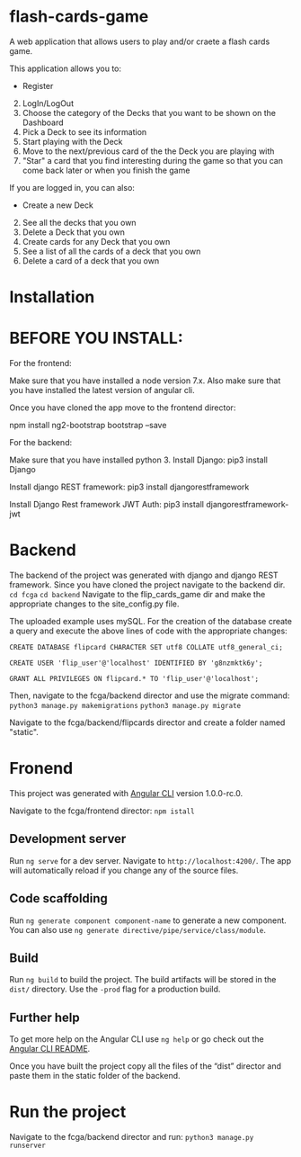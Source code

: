 ﻿# flash-cards-game
A web application that allows users to play and/or craete a flash cards game.

This application allows you to:
-   Register
2. LogIn/LogOut
3. Choose the category of the Decks that you want to be shown on the Dashboard
4. Pick a Deck to see its information 
5. Start playing with the Deck
6. Move to the next/previous card of the the Deck you are playing with
7. "Star" a card that you find interesting during the game so that you can come back later or when you finish the game

If you are logged in, you can also:
-  Create a new Deck
2. See all the decks that you own
3. Delete a Deck that you own
4. Create cards for any Deck that you own
5. See a list of all the cards of a deck that you own
6. Delete a card of a deck that you own 

# Installation

# BEFORE YOU INSTALL:
For the frontend:

Make sure that you have installed a node version 7.x.
Also make sure that you have installed the latest version of angular cli.

Once you have cloned the app move to the frontend director:

npm install ng2-bootstrap bootstrap –save

For the backend:

Make sure that you have installed python 3.
Install Django:
pip3 install Django

Install django REST framework:
pip3 install djangorestframework

Install Django Rest framework JWT Auth:
pip3 install djangorestframework-jwt

# Backend

The backend of the project was generated with django and django REST framework.
Since you have cloned the project navigate to the backend dir.
`cd fcga`
`cd backend`
Navigate to the flip_cards_game dir and make the appropriate changes to the site_config.py file.

The uploaded example uses mySQL. For the creation of the database create a query and execute the above lines of code with the appropriate changes:

`CREATE DATABASE flipcard CHARACTER SET utf8 COLLATE utf8_general_ci;`

`CREATE USER 'flip_user'@'localhost' IDENTIFIED BY 'g8nzmktk6y';`

`GRANT ALL PRIVILEGES ON flipcard.* TO 'flip_user'@'localhost';`

Then, navigate to the fcga/backend director and use the migrate command:
`python3 manage.py makemigrations`
`python3 manage.py migrate`


Navigate to the fcga/backend/flipcards director and create a folder named "static". 

# Fronend

This project was generated with [Angular CLI](https://github.com/angular/angular-cli) version 1.0.0-rc.0.

Navigate to the fcga/frontend director:
`npm istall`

## Development server
Run `ng serve` for a dev server. Navigate to `http://localhost:4200/`. The app will automatically reload if you change any of the source files.

## Code scaffolding

Run `ng generate component component-name` to generate a new component. You can also use `ng generate directive/pipe/service/class/module`.

## Build

Run `ng build` to build the project. The build artifacts will be stored in the `dist/` directory. Use the `-prod` flag for a production build.


## Further help

To get more help on the Angular CLI use `ng help` or go check out the [Angular CLI README](https://github.com/angular/angular-cli/blob/master/README.md).


Once you have built the project copy all the files of the “dist” director and paste them in the static folder of the backend.


# Run the project
Navigate to the fcga/backend director and run:
`python3 manage.py runserver`
